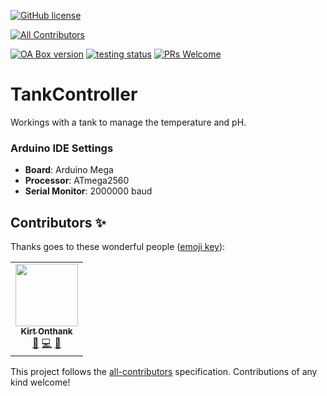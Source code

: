[![GitHub license](https://img.shields.io/badge/license-MIT-informational.svg)](https://github.com/Open-Acidification/TankController/blob/master/LICENSE)
<!-- ALL-CONTRIBUTORS-BADGE:START - Do not remove or modify this section -->
[![All Contributors](https://img.shields.io/badge/all_contributors-1-orange.svg?style=flat-square)](#contributors-)
<!-- ALL-CONTRIBUTORS-BADGE:END -->
[![OA Box version](https://img.shields.io/badge/OA%20Box-v0.197-informational.svg)](https://github.com/Open-Acidification/TankController/releases)
[![testing status](https://github.com/PlasmaIntec/Open-Acidification/workflows/test/badge.svg)](https://github.com/Open-Acidification/TankController/actions)
[![PRs Welcome](https://img.shields.io/badge/PRs-welcome-brightgreen.svg)](https://github.com/Open-Acidification/TankController/blob/master/CONTRIBUTING.md)


# TankController

Workings with a tank to manage the temperature and pH.


### Arduino IDE Settings

* __Board__: Arduino Mega
* __Processor__: ATmega2560
* __Serial Monitor__: 2000000 baud

## Contributors ✨

Thanks goes to these wonderful people ([emoji key](https://allcontributors.org/docs/en/emoji-key)):

<!-- ALL-CONTRIBUTORS-LIST:START - Do not remove or modify this section -->
<!-- prettier-ignore-start -->
<!-- markdownlint-disable -->
<table>
  <tr>
    <td align="center"><a href="https://gab.wallawalla.edu/~kirt.onthank/index.html"><img src="https://avatars.githubusercontent.com/u/48142545?v=4?s=100" width="100px;" alt=""/><br /><sub><b>Kirt Onthank</b></sub></a><br /><a href="https://github.com/Open-Acidification/TankController/issues?q=author%3AKirtOnthank" title="Bug reports">🐛</a> <a href="https://github.com/Open-Acidification/TankController/commits?author=KirtOnthank" title="Code">💻</a> <a href="#ideas-KirtOnthank" title="Ideas, Planning, & Feedback">🤔</a></td>
  </tr>
</table>

<!-- markdownlint-restore -->
<!-- prettier-ignore-end -->

<!-- ALL-CONTRIBUTORS-LIST:END -->

This project follows the [all-contributors](https://github.com/all-contributors/all-contributors) specification. Contributions of any kind welcome!
